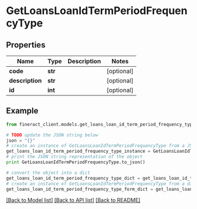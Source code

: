 # GetLoansLoanIdTermPeriodFrequencyType


## Properties

Name | Type | Description | Notes
------------ | ------------- | ------------- | -------------
**code** | **str** |  | [optional] 
**description** | **str** |  | [optional] 
**id** | **int** |  | [optional] 

## Example

```python
from fineract_client.models.get_loans_loan_id_term_period_frequency_type import GetLoansLoanIdTermPeriodFrequencyType

# TODO update the JSON string below
json = "{}"
# create an instance of GetLoansLoanIdTermPeriodFrequencyType from a JSON string
get_loans_loan_id_term_period_frequency_type_instance = GetLoansLoanIdTermPeriodFrequencyType.from_json(json)
# print the JSON string representation of the object
print GetLoansLoanIdTermPeriodFrequencyType.to_json()

# convert the object into a dict
get_loans_loan_id_term_period_frequency_type_dict = get_loans_loan_id_term_period_frequency_type_instance.to_dict()
# create an instance of GetLoansLoanIdTermPeriodFrequencyType from a dict
get_loans_loan_id_term_period_frequency_type_form_dict = get_loans_loan_id_term_period_frequency_type.from_dict(get_loans_loan_id_term_period_frequency_type_dict)
```
[[Back to Model list]](../README.md#documentation-for-models) [[Back to API list]](../README.md#documentation-for-api-endpoints) [[Back to README]](../README.md)


